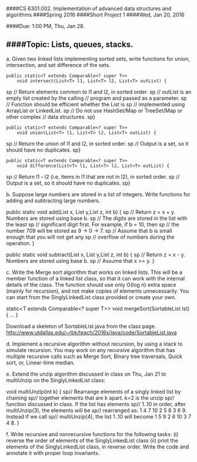 
####CS 6301.002.  Implementation of advanced data structures and algorithms
####Spring 2016
####Short Project 1
####Wed, Jan 20, 2016

####Due: 1:00 PM, Thu, Jan 28.

####Topic: Lists, queues, stacks.
---
a. Given two linked lists implementing sorted sets, write functions for
   union, intersection, and set difference of the sets.

    public static<T extends Comparable<? super T>>
        void intersect(List<T> l1, List<T> l2, List<T> outList) {
sp   // Return elements common to l1 and l2, in sorted order.
sp   // outList is an empty list created by the calling
           // program and passed as a parameter.
sp   // Function should be efficient whether the List is
sp   // implemented using ArrayList or LinkedList.
sp   // Do not use HashSet/Map or TreeSet/Map or other complex
           // data structures.
sp}

    public static<T extends Comparable<? super T>>
        void union(List<T> l1, List<T> l2, List<T> outList) {
sp   // Return the union of l1 and l2, in sorted order.
sp   // Output is a set, so it should have no duplicates.
sp}

    public static<T extends Comparable<? super T>>
        void difference(List<T> l1, List<T> l2, List<T> outList) {
sp   // Return l1 - l2 (i.e, items in l1 that are not in l2), in sorted order.
sp   // Output is a set, so it should have no duplicates.
sp}


b. Suppose large numbers are stored in a list of integers.  Write
   functions for adding and subtracting large numbers.

   public static void add(List<Integer> x, List<Integer>  y,List<Integer> z, int b) {
   sp  // Return z = x + y.  Numbers are stored using base b.
sp  // The digits are stored in the list with the least
   sp  // significant digit first.  For example, if b = 10, then
sp  // the number 709 will be stored as 9 -> 0 -> 7.
sp  // Assume that b is small enough that you will not get any
sp  // overflow of numbers during the operation.
   }

   public static void subtract(List<Integer> x, List<Integer>  y,List<Integer> z, int b) {
   sp  // Return z = x - y.  Numbers are stored using base b.
sp  // Assume that x >= y.
   }


c. Write the Merge sort algorithm that works on linked lists.  This
   will be a member function of a linked list class, so that it can
   work with the internal details of the class.  The function should
   use only O(log n) extra space (mainly for recursion), and not make
   copies of elements unnecessarily.  You can start from the
   SinglyLinkedList class provided or create your own.

   static<T extends Comparable<? super T>> void mergeSort(SortableList<T> lst) { ... }

   Download a skeleton of SortableList.java from the class page.
   http://www.utdallas.edu/~rbk/teach/2016s/java/code/SortableList.java

d. Implement a recursive algorithm without recursion, by using a
   stack to simulate recursion.  You may work on any recursive
   algorithm that has multiple recursive calls such as Merge Sort,
   Binary tree traversals, Quick sort, or, Linear-time median.

e. Extend the unzip algorithm discussed in class on Thu, Jan 21 to
   multiUnzip on the SinglyLinkedList class:

   void multiUnzip(int k) {
   sp// Rearrange elements of a singly linked list by chaining
   sp// together elements that are k apart.  k=2 is the unzip
   sp// function discussed in class.  If the list has elements
sp// 1..10 in order, after multiUnzip(3), the elements will be
   sp// rearranged as: 1 4 7 10 2 5 8 3 6 9.  Instead if we call
sp// multiUnzip(4), the list 1..10 will become 1 5 9 2 6 10 3 7 4 8.
   }

f. Write recursive and nonrecursive functions for the following tasks:
   (i) reverse the order of elements of the SinglyLinkedList class
   (ii) print the elements of the SinglyLinkedList class, in reverse order.
   Write the code and annotate it with  proper loop invariants.
